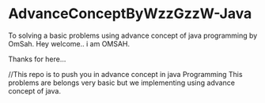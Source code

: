 # AdvanceConceptByWzzGzzW-Java
To solving a basic problems using advance concept of java programming by OmSah.
Hey welcome..
i am OMSAH.

Thanks for here...

//This repo is to push you in advance concept in java Programming 
This problems are belongs very basic but we implementing using advance concept of java.
